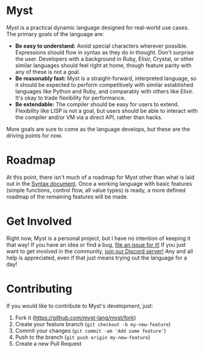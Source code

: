 # Myst

Myst is a practical dynamic language designed for real-world use cases. The primary goals of the language are:

- **Be easy to understand:** Avoid special characters wherever possible. Expressions should flow in syntax as they do in thought. Don't surprise the user. Developers with a background in Ruby, Elixir, Crystal, or other similar languages should feel right at home, though feature parity with any of these is not a goal.
- **Be reasonably fast:** Myst is a straight-forward, interpreted language, so it should be expected to perform competitively with similar established languages like Python and Ruby, and comparably with others like Elixir. It's okay to trade flexibility for performance.
- **Be extendable:** The compiler should be easy for users to extend. Flexibility like LISP is not a goal, but users should be able to interact with the compiler and/or VM via a direct API, rather than hacks.

More goals are sure to come as the language develops, but these are the driving points for now.


# Roadmap

At this point, there isn't much of a roadmap for Myst other than what is laid out in the [Syntax document](SYNTAX.md). Once a working language with basic features (simple functions, control flow, all value types) is ready, a more defined roadmap of the remaining features will be made.


# Get Involved

Right now, Myst is a personal project, but I have no intention of keeping it that way! If you have an idea or find a bug, [file an issue for it!](https://github.com/myst-lang/myst/issues/new) If you just want to get involved in the community, [join our Discord server!](https://discord.me/myst) Any and all help is appreciated, even if that just means trying out the language for a day!


# Contributing

If you would like to contribute to Myst's development, just:

1. Fork it (https://github.com/myst-lang/myst/fork)
2. Create your feature branch (`git checkout -b my-new-feature`)
3. Commit your changes (`git commit -am 'Add some feature'`)
4. Push to the branch (`git push origin my-new-feature`)
5. Create a new Pull Request
